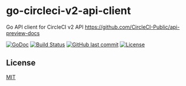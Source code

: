 # go-circleci-v2-api-client

Go API client for CircleCI v2 API https://github.com/CircleCI-Public/api-preview-docs

[![GoDoc](http://img.shields.io/badge/go-documentation-blue.svg?style=flat-square)](https://pkg.go.dev/github.com/suzuki-shunsuke/go-circleci-v2-api-client/client)
[![Build Status](https://cloud.drone.io/api/badges/suzuki-shunsuke/go-circleci-v2-api-client/status.svg)](https://cloud.drone.io/suzuki-shunsuke/go-circleci-v2-api-client)
[![GitHub last commit](https://img.shields.io/github/last-commit/suzuki-shunsuke/go-circleci-v2-api-client.svg)](https://github.com/suzuki-shunsuke/go-circleci-v2-api-client)
[![License](http://img.shields.io/badge/license-mit-blue.svg?style=flat-square)](https://raw.githubusercontent.com/suzuki-shunsuke/go-circleci-v2-api-client/master/LICENSE)

## License

[MIT](LICENSE)

